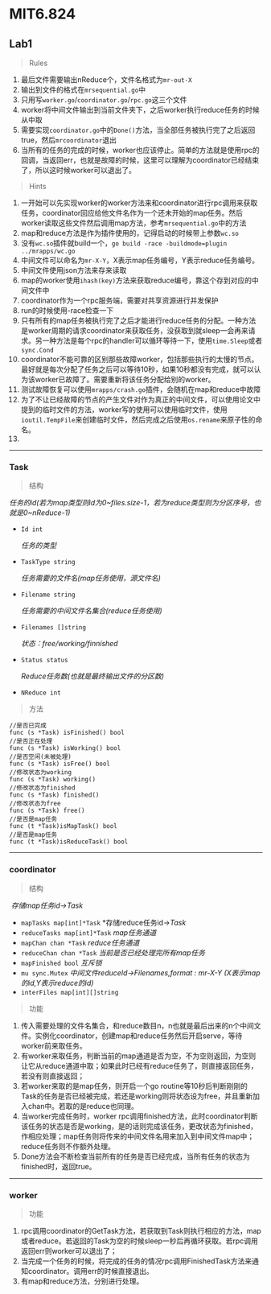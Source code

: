 # MIT6.824

## Lab1

> Rules

1. 最后文件需要输出nReduce个，文件名格式为`mr-out-X`
2. 输出到文件的格式在`mrsequential.go`中
3. 只用写`worker.go`/`coordinator.go`/`rpc.go`这三个文件
4. worker将中间文件输出到当前文件夹下，之后worker执行reduce任务的时候从中取
5. 需要实现`coordinator.go`中的`Done()`方法，当全部任务被执行完了之后返回true，然后`mrcoordinator`退出
6. 当所有的任务的完成的时候，worker也应该停止。简单的方法就是使用rpc的回调，当返回err，也就是故障的时候，这里可以理解为coordinator已经结束了，所以这时候worker可以退出了。

> Hints

1. 一开始可以先实现worker的worker方法来和coordinator进行rpc调用来获取任务，coordinator回应给他文件名作为一个还未开始的map任务。然后worker读取这些文件然后调用map方法，参考`mrsequential.go`中的方法
2. map和reduce方法是作为插件使用的，记得启动的时候带上参数`wc.so`
3. 没有`wc.so`插件就build一个，`go build -race -buildmode=plugin ../mrapps/wc.go`
4. 中间文件可以命名为`mr-X-Y`，X表示map任务编号，Y表示reduce任务编号。
5. 中间文件使用json方法来存来读取
6. map的worker使用`ihash(key)`方法来获取reduce编号，靠这个存到对应的中间文件中
7. coordinator作为一个rpc服务端，需要对共享资源进行并发保护
8. run的时候使用-race检查一下
9. 只有所有的map任务被执行完了之后才能进行reduce任务的分配。一种方法是worker周期的请求coordinator来获取任务，没获取到就sleep一会再来请求。另一种方法是每个rpc的handler可以循环等待一下，使用`time.Sleep`或者`sync.Cond`
10. coordinator不能可靠的区别那些故障worker，包括那些执行的太慢的节点。最好就是每次分配了任务之后可以等待10秒，如果10秒都没有完成，就可以认为该worker已故障了。需要重新将该任务分配给别的worker。
11. 测试故障恢复可以使用`mrapps/crash.go`插件，会随机在map和reduce中故障
12. 为了不让已经故障的节点的产生文件对作为真正的中间文件，可以使用论文中提到的临时文件的方法，worker写的使用可以使用临时文件，使用`ioutil.TempFile`来创建临时文件，然后完成之后使用`os.rename`来原子性的命名。
13. 

---

### Task

> 结构

​		*任务的id(若为map类型则id为0~files.size-1，若为reduce类型则为分区序号，也就是0~nReduce-1)*

- `Id int`

  *任务的类型*

- `TaskType string`

  *任务需要的文件名(map任务使用，源文件名)*

- `Filename string`

  *任务需要的中间文件名集合(reduce任务使用)*

- `Filenames []string`

  *状态：free/working/finnished*

- `Status status`

  *Reduce任务数(也就是最终输出文件的分区数)*

- `NReduce int`

> 方法

```
//是否已完成
func (s *Task) isFinished() bool
//是否正在处理
func (s *Task) isWorking() bool 
//是否空闲(未被处理)
func (s *Task) isFree() bool
//修改状态为working
func (s *Task) working()
//修改状态为finished
func (s *Task) finished()
//修改状态为free
func (s *Task) free()
//是否是map任务
func (t *Task)isMapTask() bool
//是否是map任务
func (t *Task)isReduceTask() bool
```

---

### coordinator

> 结构

​		*存储map任务id->Task*

- `mapTasks map[int]*Task`
  *存储reduce任务id->*Task*
- `reduceTasks map[int]*Task`
  *map任务通道*
- `mapChan chan *Task`
  *reduce任务通道*
- `reduceChan chan *Task`
  *当前是否已经处理完所有map任务*
- `mapFinished bool`
  *互斥锁*
- `mu sync.Mutex`
  *中间文件reduceId->Filenames,format : mr-X-Y (X表示map的id,Y表示reduce的id)*
- `interFiles map[int][]string`

> 功能

1. 传入需要处理的文件名集合，和reduce数目n，n也就是最后出来的n个中间文件。实例化coordinator，创建map和reduce任务然后开启serve，等待worker前来取任务。
2. 有worker来取任务，判断当前的map通道是否为空，不为空则返回，为空则让它从reduce通道中取；如果此时已经有reduce任务了，则直接返回任务，若没有则直接返回；
3. 若worker来取的是map任务，则开启一个go routine等10秒后判断刚刚的Task的任务是否已经被完成，若还是working则将状态设为free，并且重新加入chan中。若取的是reduce也同理。
4. 当worker完成任务时，worker rpc调用finished方法，此时coordinator判断该任务的状态是否是working，是的话则完成该任务，更改状态为finished，作相应处理；map任务则将传来的中间文件名用来加入到中间文件map中；reduce任务则不作额外处理。
5. Done方法会不断检查当前所有的任务是否已经完成，当所有任务的状态为finished时，返回true。

---

### worker

> 功能

1. rpc调用coordinator的GetTask方法，若获取到Task则执行相应的方法，map或者reduce。若返回的Task为空的时候sleep一秒后再循环获取。若rpc调用返回err则worker可以退出了；
2. 当完成一个任务的时候，将完成的任务的情况rpc调用FinishedTask方法来通知coordinator。调用err的时候直接退出。
3. 有map和reduce方法，分别进行处理。



